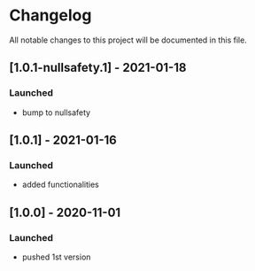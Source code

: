 # Changelog
All notable changes to this project will be documented in this file.

## [1.0.1-nullsafety.1] - 2021-01-18
### Launched
- bump to nullsafety

## [1.0.1] - 2021-01-16
### Launched
- added functionalities

## [1.0.0] - 2020-11-01
### Launched
- pushed 1st version